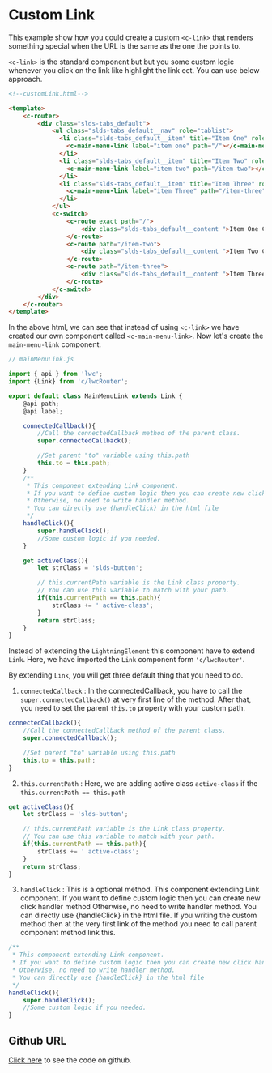 # Custom Link

This example show how you could create a custom `<c-link>` that renders something special when the URL is the same as the one the <c-link> points to.

`<c-link>` is the standard component but but you some custom logic whenever you click on the link like highlight the link ect. You can use below approach.

```html
<!--customLink.html-->

<template>
    <c-router>
        <div class="slds-tabs_default">
            <ul class="slds-tabs_default__nav" role="tablist">
              <li class="slds-tabs_default__item" title="Item One" role="presentation">
                <c-main-menu-link label="item one" path="/"></c-main-menu-link>
              </li>
              <li class="slds-tabs_default__item" title="Item Two" role="presentation">
                <c-main-menu-link label="item two" path="/item-two"></c-main-menu-link>
              </li>
              <li class="slds-tabs_default__item" title="Item Three" role="presentation">
                <c-main-menu-link label="item Three" path="/item-three"></c-main-menu-link>
              </li>
            </ul>
            <c-switch>
                <c-route exact path="/">
                    <div class="slds-tabs_default__content ">Item One Content</div>
                </c-route>
                <c-route path="/item-two">
                    <div class="slds-tabs_default__content ">Item Two Content</div>
                </c-route>
                <c-route path="/item-three">
                    <div class="slds-tabs_default__content ">Item Three Content</div>
                </c-route>
            </c-switch>
        </div>
    </c-router>
</template>
```

In the above html, we can see that instead of using `<c-link>` we have created our own component called `<c-main-menu-link>`. Now let's create the `main-menu-link` component.

```js
// mainMenuLink.js

import { api } from 'lwc';
import {Link} from 'c/lwcRouter';

export default class MainMenuLink extends Link {
    @api path;
    @api label;

    connectedCallback(){
        //Call the connectedCallback method of the parent class.
        super.connectedCallback();

        //Set parent "to" variable using this.path
        this.to = this.path;
    }
    /**
     * This component extending Link component.
     * If you want to define custom logic then you can create new click handler method
     * Otherwise, no need to write handler method.
     * You can directly use {handleClick} in the html file
     */
    handleClick(){
        super.handleClick();
        //Some custom logic if you needed.
    }

    get activeClass(){
        let strClass = 'slds-button';

        // this.currentPath variable is the Link class property. 
        // You can use this variable to match with your path. 
        if(this.currentPath == this.path){
            strClass += ' active-class';
        }
        return strClass;
    }
}
```
Instead of extending the `LightningElement` this component have to extend `Link`. Here, we have imported the `Link` component form `'c/lwcRouter'`.

By extending `Link`, you will get three default thing that you need to do.

1. `connectedCallback` : In the connectedCallback, you have to call the `super.connectedCallback()` at very first line of the method. After that, you need to set the parent `this.to` property with your custom path.

```js
connectedCallback(){
    //Call the connectedCallback method of the parent class.
    super.connectedCallback();

    //Set parent "to" variable using this.path
    this.to = this.path;
}
```

2. `this.currentPath` : Here, we are adding active class `active-class` if the `this.currentPath == this.path`

```js
get activeClass(){
    let strClass = 'slds-button';

    // this.currentPath variable is the Link class property. 
    // You can use this variable to match with your path. 
    if(this.currentPath == this.path){
        strClass += ' active-class';
    }
    return strClass;
}
```

3. `handleClick` : This is a optional method. This component extending Link component. If you want to define custom logic then you can create new click handler method Otherwise, no need to write handler method. You can directly use {handleClick} in the html file. If you writing the custom method then at the very first link of the method you need to call parent component method link this.

```js
/**
 * This component extending Link component.
 * If you want to define custom logic then you can create new click handler method
 * Otherwise, no need to write handler method.
 * You can directly use {handleClick} in the html file
 */
handleClick(){
    super.handleClick();
    //Some custom logic if you needed.
}
```

## Github URL

[Click here](https://github.com/chandrakiran-dev/lwc-router/tree/master/examples/lwc/customLink) to see the code on github.